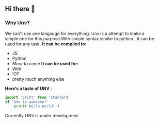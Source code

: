 ## Hi there 👋

### Why Unv?
We can't use one langauge for everything. Unv is a attempt to make a simple one for this purpose.With simple syntax similar to python , it can be used for any task.
**It can be compiled to:**
- JS
- Python
- *More to come*
**It can be used for:**
- Web
- IOT
- pretty much anything else

**Here's a taste of UNV :**

```py
import 'print' from 'standard'
if 'Unv is awesome!'
    print('Hello World!')
```

Currently UNV is under development

<!--

**Here are some ideas to get you started:**

🙋‍♀️ A short introduction - what is your organization all about?
🌈 Contribution guidelines - how can the community get involved?
👩‍💻 Useful resources - where can the community find your docs? Is there anything else the community should know?
🍿 Fun facts - what does your team eat for breakfast?
🧙 Remember, you can do mighty things with the power of [Markdown](https://docs.github.com/github/writing-on-github/getting-started-with-writing-and-formatting-on-github/basic-writing-and-formatting-syntax)
-->
